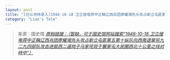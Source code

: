```yaml
---
layout: post
title: "[已认领待录入]1948-10-18 卫立煌电蒋中正稱辽西兵团廖耀湘先头攻占新立屯匪第五第十纵队向西南退窜另九二九四部队攻击进抵西二道岗子马家垞现于襲家屯大民圈西北十公里之线对峙中"
category: "Liao's Tele"
---
```



> 来源：国史馆 [*原档链接：（暂缺，可于国史馆网站搜索“1948-10-18 卫立煌电蒋中正稱辽西兵团廖耀湘先头攻占新立屯匪第五第十纵队向西南退窜另九二九四部队攻击进抵西二道岗子马家垞现于襲家屯大民圈西北十公里之线对峙中“）*]()
